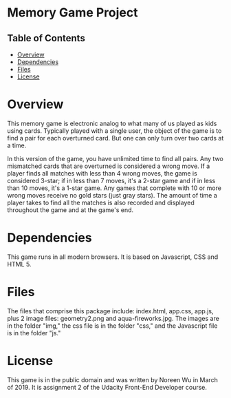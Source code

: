 # Memory Game Project

## Table of Contents

* [Overview](#Overview)
* [Dependencies](#Dependencies)
* [Files](#Files)
* [License](#License)

# Overview

This memory game is electronic analog to what many of us played as kids using cards.
Typically played with a single user, the object of the game is to find a pair
for each overturned card. But one can only turn over two cards at a time.

In this version of the game, you have unlimited time to find all pairs. Any two
mismatched cards that are overturned is considered a wrong move. If a player
finds all matches with less than 4 wrong moves, the game is considered 3-star;
if in less than 7 moves, it's a 2-star game and if in less than 10 moves, it's
a 1-star game. Any games that complete with 10 or more wrong moves receive no
gold stars (just gray stars). The amount of time a player takes to find all the
matches is also recorded and displayed throughout the game and at the game's end.

# Dependencies

This game runs in all modern browsers. It is based on Javascript, CSS and HTML 5.

# Files

The files that comprise this package include: index.html, app.css, app.js, plus 2
image files: geometry2.png and aqua-fireworks.jpg.  The images are in the folder "img,"
the css file is in the folder "css," and the Javascript file is in the folder "js."


# License

This game is in the public domain and was written by Noreen Wu in March of 2019.
It is assignment 2 of the Udacity Front-End Developer course.
